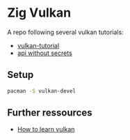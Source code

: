 # Zig Vulkan

A repo following several vulkan tutorials:

- [vulkan-tutorial](https://vulkan-tutorial.com)
- [api without secrets](https://github.com/GameTechDev/IntroductionToVulkan)

## Setup

```bash
pacman -S vulkan-devel
```

## Further ressources

- [How to learn vulkan](https://www.jeremyong.com/c++/vulkan/graphics/rendering/2018/03/26/how-to-learn-vulkan/)
